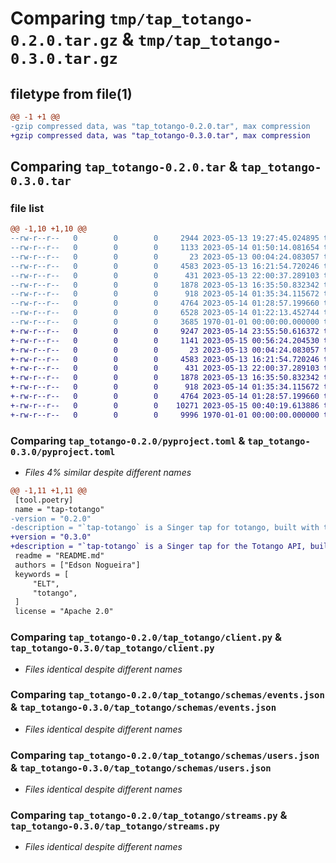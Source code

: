 # Comparing `tmp/tap_totango-0.2.0.tar.gz` & `tmp/tap_totango-0.3.0.tar.gz`

## filetype from file(1)

```diff
@@ -1 +1 @@
-gzip compressed data, was "tap_totango-0.2.0.tar", max compression
+gzip compressed data, was "tap_totango-0.3.0.tar", max compression
```

## Comparing `tap_totango-0.2.0.tar` & `tap_totango-0.3.0.tar`

### file list

```diff
@@ -1,10 +1,10 @@
--rw-r--r--   0        0        0     2944 2023-05-13 19:27:45.024895 tap_totango-0.2.0/README.md
--rw-r--r--   0        0        0     1133 2023-05-14 01:50:14.081654 tap_totango-0.2.0/pyproject.toml
--rw-r--r--   0        0        0       23 2023-05-13 00:04:24.083057 tap_totango-0.2.0/tap_totango/__init__.py
--rw-r--r--   0        0        0     4583 2023-05-13 16:21:54.720246 tap_totango-0.2.0/tap_totango/client.py
--rw-r--r--   0        0        0      431 2023-05-13 22:00:37.289103 tap_totango-0.2.0/tap_totango/schemas/accounts.json
--rw-r--r--   0        0        0     1878 2023-05-13 16:35:50.832342 tap_totango-0.2.0/tap_totango/schemas/events.json
--rw-r--r--   0        0        0      918 2023-05-14 01:35:34.115672 tap_totango-0.2.0/tap_totango/schemas/users.json
--rw-r--r--   0        0        0     4764 2023-05-14 01:28:57.199660 tap_totango-0.2.0/tap_totango/streams.py
--rw-r--r--   0        0        0     6528 2023-05-14 01:22:13.452744 tap_totango-0.2.0/tap_totango/tap.py
--rw-r--r--   0        0        0     3685 1970-01-01 00:00:00.000000 tap_totango-0.2.0/PKG-INFO
+-rw-r--r--   0        0        0     9247 2023-05-14 23:55:50.616372 tap_totango-0.3.0/README.md
+-rw-r--r--   0        0        0     1141 2023-05-15 00:56:24.204530 tap_totango-0.3.0/pyproject.toml
+-rw-r--r--   0        0        0       23 2023-05-13 00:04:24.083057 tap_totango-0.3.0/tap_totango/__init__.py
+-rw-r--r--   0        0        0     4583 2023-05-13 16:21:54.720246 tap_totango-0.3.0/tap_totango/client.py
+-rw-r--r--   0        0        0      431 2023-05-13 22:00:37.289103 tap_totango-0.3.0/tap_totango/schemas/accounts.json
+-rw-r--r--   0        0        0     1878 2023-05-13 16:35:50.832342 tap_totango-0.3.0/tap_totango/schemas/events.json
+-rw-r--r--   0        0        0      918 2023-05-14 01:35:34.115672 tap_totango-0.3.0/tap_totango/schemas/users.json
+-rw-r--r--   0        0        0     4764 2023-05-14 01:28:57.199660 tap_totango-0.3.0/tap_totango/streams.py
+-rw-r--r--   0        0        0    10271 2023-05-15 00:40:19.613886 tap_totango-0.3.0/tap_totango/tap.py
+-rw-r--r--   0        0        0     9996 1970-01-01 00:00:00.000000 tap_totango-0.3.0/PKG-INFO
```

### Comparing `tap_totango-0.2.0/pyproject.toml` & `tap_totango-0.3.0/pyproject.toml`

 * *Files 4% similar despite different names*

```diff
@@ -1,11 +1,11 @@
 [tool.poetry]
 name = "tap-totango"
-version = "0.2.0"
-description = "`tap-totango` is a Singer tap for totango, built with the Meltano Singer SDK."
+version = "0.3.0"
+description = "`tap-totango` is a Singer tap for the Totango API, built with the Meltano Singer SDK."
 readme = "README.md"
 authors = ["Edson Nogueira"]
 keywords = [
     "ELT",
     "totango",
 ]
 license = "Apache 2.0"
```

### Comparing `tap_totango-0.2.0/tap_totango/client.py` & `tap_totango-0.3.0/tap_totango/client.py`

 * *Files identical despite different names*

### Comparing `tap_totango-0.2.0/tap_totango/schemas/events.json` & `tap_totango-0.3.0/tap_totango/schemas/events.json`

 * *Files identical despite different names*

### Comparing `tap_totango-0.2.0/tap_totango/schemas/users.json` & `tap_totango-0.3.0/tap_totango/schemas/users.json`

 * *Files identical despite different names*

### Comparing `tap_totango-0.2.0/tap_totango/streams.py` & `tap_totango-0.3.0/tap_totango/streams.py`

 * *Files identical despite different names*

